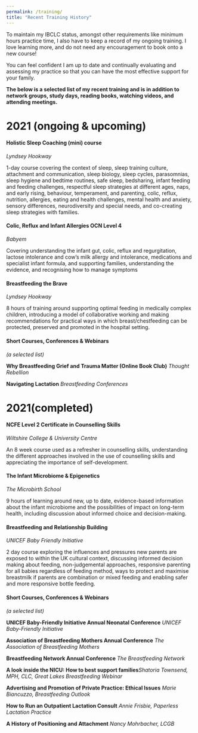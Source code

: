 ```yaml
---
permalink: /training/
title: "Recent Training History"
---
```


To maintain my IBCLC status, amongst other requirements like minimum hours practice time, I also have to keep a record of my ongoing training. I love learning more, and do not need any encouragement to book onto a new course!

​You can feel confident I am up to date and continually evaluating and assessing my practice so that you can have the most effective support for your family.

**The below is a selected list of my recent training and is in addition to network groups, study days, reading books, watching videos, and attending meetings.**


# 2021 (ongoing & upcoming)

#### Holistic Sleep Coaching (mini) course

*Lyndsey Hookway*

1-day course covering the context of sleep, sleep training culture, attachment and communication, sleep biology, sleep cycles, parasomnias, sleep hygiene and bedtime routines, safe sleep, bedsharing, infant feeding and feeding challenges, respectful sleep strategies at different ages, naps, and early rising, behaviour, temperament, and parenting, colic, reflux, nutrition, allergies, eating and health challenges, mental health and anxiety, sensory differences, neurodiversity and special needs, and co-creating sleep strategies with families.

#### Colic, Reflux and Infant Allergies OCN Level 4

*Babyem*

Covering understanding the infant gut, colic, reflux and regurgitation, lactose intolerance and cow’s milk allergy and intolerance, medications and specialist infant formula, and supporting families, understanding the evidence, and recognising how to manage symptoms

#### Breastfeeding the Brave

*Lyndsey Hookway*

8 hours of training around supporting optimal feeding in medically complex children, introducing a model of collaborative working and making recommendations for practical ways in which breast/chestfeeding can be protected, preserved and promoted in the hospital setting.

#### Short Courses, Conferences & Webinars 

*(a selected list)*

**Why Breastfeeding Grief and Trauma Matter (Online Book Club)**
*Thought Rebellion*

**Navigating Lactation​**
*Breastfeeding Conferences*


# 2021(completed)

#### NCFE Level 2 Certificate in Counselling Skills

*Wiltshire College & University Centre*

An 8 week course used as a refresher in counselling skills, understanding the different approaches involved in the use of counselling skills and appreciating the importance of self-development.

#### The Infant Microbiome & Epigenetics

*The Microbirth School*

9 hours of learning around new, up to date, evidence-based information about the infant microbiome and the possibilities of impact on long-term health, including discussion about informed choice and decision-making.

#### Breastfeeding and Relationship Building

*UNICEF Baby Friendly Initiative*

2 day course exploring the influences and pressures new parents are exposed to within the UK cultural context, discussing informed decision making about feeding, non-judgemental approaches, responsive parenting for all babies regardless of feeding method, ways to protect and maximise breastmilk if parents are combination or mixed feeding and enabling safer and more responsive bottle feeding.

#### Short Courses, Conferences & Webinars 

*(a selected list)*

**UNICEF Baby-Friendly Initiative Annual Neonatal Conference​**
*UNICEF Baby-Friendly Initiative*

**Association of Breastfeeding Mothers Annual Conference**
*The Association of Breastfeeding Mothers*

**Breastfeeding Network Annual Conference**
*The Breastfeeding Network*

**A look inside the NICU: How to best support families**
*​Shatoria Townsend, MPH, CLC, Great Lakes Breastfeeding Webinar*

**Advertising and Promotion of Private Practice: Ethical Issues**
*Marie Biancuzzo, Breastfeeding Outlook*

​**How to Run an Outpatient Lactation Consult**
*Annie Frisbie, Paperless Lactation Practice*

**A History of Positioning and Attachment**
*Nancy Mohrbacher, LCGB*